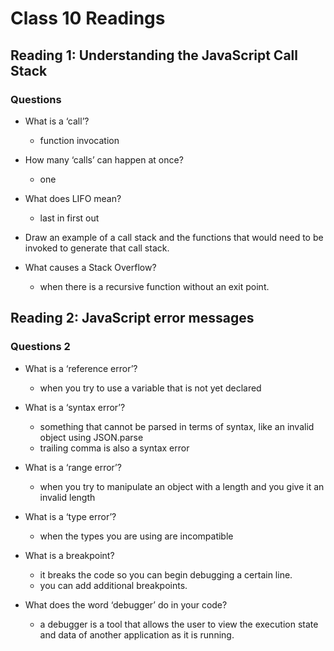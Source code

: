 # Class 10 Readings

## Reading 1: Understanding the JavaScript Call Stack

### Questions

- What is a ‘call’?
  - function invocation

- How many ‘calls’ can happen at once?
  - one

- What does LIFO mean?
  - last in first out

- Draw an example of a call stack and the functions that would need to be invoked to generate that call stack.

- What causes a Stack Overflow?
  - when there is a recursive function without an exit point. 

## Reading 2: JavaScript error messages

### Questions 2

- What is a ‘reference error’?
  - when you try to use a variable that is not yet declared

- What is a ‘syntax error’?
  - something that cannot be parsed in terms of syntax, like an invalid object using JSON.parse
  - trailing comma is also a syntax error

- What is a ‘range error’?
  - when you try to manipulate an object with a length and you give it an invalid length

- What is a ‘type error’?
  - when the types you are using are incompatible

- What is a breakpoint?
  - it breaks the code so you can begin debugging a certain line.
  - you can add additional breakpoints.

- What does the word ‘debugger’ do in your code?
  - a debugger is a tool that allows the user to view the execution state and data of another application as it is running.